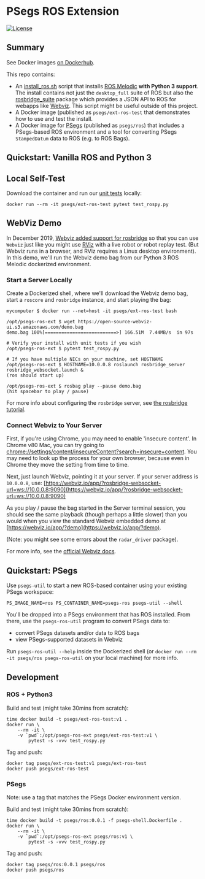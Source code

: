 # PSegs ROS Extension

[![License](http://img.shields.io/:license-apache-orange.svg)](http://www.apache.org/licenses/LICENSE-2.0)

## Summary

See Docker images [on Dockerhub](https://hub.docker.com/u/psegs).

This repo contains:
 * An [install_ros.sh](install_ros.sh) script that installs
     [ROS Melodic](http://wiki.ros.org/melodic) **with Python 3
     support**.  The install contains not just the `desktop_full`
     suite of ROS but also the
     [rosbridge_suite](http://wiki.ros.org/rosbridge_suite)
     package which provides a JSON API to ROS for webapps
     like [Webviz](https://webviz.io/).  This script might 
     be useful outside of this project.
 * A Docker image (published as `psegs/ext-ros-test` that demonstrates
     how to use and test the install.
 * A Docker image for [PSegs](https://github.com/pwais/psegs) (published as
     `psegs/ros`) that includes a PSegs-based ROS environment and a tool
     for converting PSegs `StampedDatum` data to ROS (e.g. to ROS Bags).
     


## Quickstart: Vanilla ROS and Python 3

## Local Self-Test

Download the container and run our [unit tests](test_rospy.py) locally:
```
docker run --rm -it psegs/ext-ros-test pytest test_rospy.py
```

## WebViz Demo

In December 2019, [Webviz added support for rosbridge](https://discourse.ros.org/t/webviz-now-supports-live-robots/12115)
so that you can use `Webviz` just like you might use
[RViz](http://wiki.ros.org/rviz) with a live robot or robot replay test. (But
Webviz runs in a browser, and RViz requires a Linux desktop environment).  In
this demo, we'll run the Webviz demo bag from our Python 3 ROS Melodic
dockerized environment.

### Start a Server Locally
Create a Dockerized shell, where we'll download the Webviz demo bag,
start a `roscore` and `rosbridge` instance, and start playing the bag:

```shell
mycomputer $ docker run --net=host -it psegs/ext-ros-test bash
```

```shell
/opt/psegs-ros-ext $ wget https://open-source-webviz-ui.s3.amazonaws.com/demo.bag
demo.bag 100%[==========================>] 166.51M  7.44MB/s  in 97s

# Verify your install with unit tests if you wish
/opt/psegs-ros-ext $ pytest test_rospy.py

# If you have multiple NICs on your machine, set HOSTNAME
/opt/psegs-ros-ext $ HOSTNAME=10.0.0.8 roslaunch rosbridge_server rosbridge_websocket.launch &
(ros should start up)

/opt/psegs-ros-ext $ rosbag play --pause demo.bag
(hit spacebar to play / pause)
```

For more info about configuring the `rosbridge` server, see 
[the rosbridge tutorial](http://wiki.ros.org/rosbridge_suite/Tutorials/RunningRosbridge).


### Connect Webviz to Your Server

First, if you're using Chrome, you may need to enable 'insecure content'.
In Chrome v80 Mac, you can try going to 
[chrome://settings/content/insecureContent?search=insecure+content](chrome://settings/content/insecureContent?search=insecure+content).  You may need to look up the process
for your own browser, because even in Chrome they move the setting from time
to time.

Next, just launch Webviz, pointing it at your server.  If your server
address is `10.0.0.8`, use:
[https://webviz.io/app/?rosbridge-websocket-url=ws://10.0.0.8:9090](https://webviz.io/app/?rosbridge-websocket-url=ws://10.0.0.8:9090)


As you play / pause the bag started in the Server terminal session, you should
see the same playback (though perhaps a little slower) than you would when
you view the standard Webviz embedded demo at [https://webviz.io/app/?demo](https://webviz.io/app/?demo).

(Note: you might see some errors about the `radar_driver` package).

For more info, see the [official Webviz docs](https://github.com/cruise-automation/webviz/blob/e57b3a17f6caafd2d152696c220a6c24888f83e9/packages/webviz-core/src/util/helpModalOpenSource.help.md#loading-data).


## Quickstart: PSegs

Use `psegs-util` to start a new ROS-based container using your existing PSegs
workspace:

```
PS_IMAGE_NAME=ros PS_CONTAINER_NAME=psegs-ros psegs-util --shell
```

You'll be dropped into a PSegs environment that has ROS installed.  From there,
use the `psegs-ros-util` program to convert PSegs data to:
  * convert PSegs datasets and/or data to ROS bags
  * view PSegs-supported datasets in Webviz

Run `psegs-ros-util --help` inside the Dockerized shell 
(or `docker run --rm -it psegs/ros psegs-ros-util` on your local machine)
for more info.


## Development

### ROS + Python3

Build and test (might take 30mins from scratch):
```
time docker build -t psegs/ext-ros-test:v1 .
docker run \
    --rm -it \
    -v `pwd`:/opt/psegs-ros-ext psegs/ext-ros-test:v1 \
        pytest -s -vvv test_rospy.py
```

Tag and push:
```
docker tag psegs/ext-ros-test:v1 psegs/ext-ros-test
docker push psegs/ext-ros-test
```

### PSegs

Note: use a tag that matches the PSegs Docker environment version.

Build and test (might take 30mins from scratch):
```
time docker build -t psegs/ros:0.0.1 -f psegs-shell.Dockerfile .
docker run \
    --rm -it \
    -v `pwd`:/opt/psegs-ros-ext psegs/ros:v1 \
        pytest -s -vvv test_rospy.py
```

Tag and push:
```
docker tag psegs/ros:0.0.1 psegs/ros
docker push psegs/ros
```
